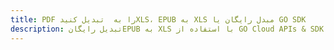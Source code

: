 ---title: PDF را به  تبدیل کنیدXLS، EPUB به XLS مبدل رایگان یا GO SDKdescription: تبدیل رایگانEPUB به XLS با استفاده از GO Cloud APIs & SDK همچنین اسناد PDF را در Cloud ایجاد، ویرایش و رندر کنید.---
